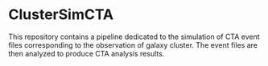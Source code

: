 # ClusterSimCTA

This repository contains a pipeline dedicated to the simulation of CTA event files 
corresponding to the observation of galaxy cluster. The event files are then analyzed 
to produce CTA analysis results.
